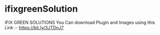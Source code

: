 # ifixgreenSolution
IFIX GREEN SOLUTIONS
You Can download Plugin and Images using this Link :- https://bit.ly/3JTDnJ7

